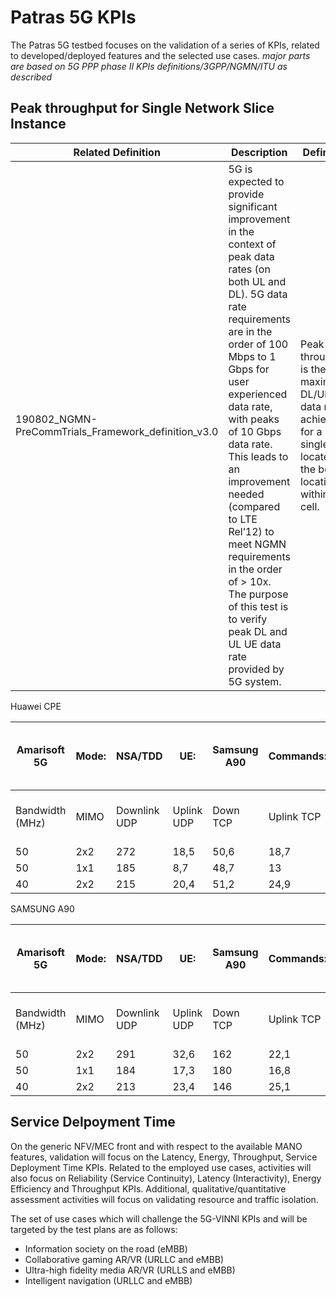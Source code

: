 <!-- TITLE: Patras 5G KPIs -->
<!-- SUBTITLE: A quick summary of Patras 5G KPIs -->

# Patras 5G KPIs

The Patras 5G testbed focuses on the validation of a series of KPIs, related to developed/deployed features and the selected use cases. 
*major parts are based on 5G PPP phase II KPIs definitions/3GPP/NGMN/ITU as described*


## Peak throughput for Single Network Slice Instance

| Related Definition    | Description | Definition |
|-----------------|-------|-------|
|190802_NGMN-PreCommTrials_Framework_definition_v3.0  | 5G is expected to provide significant improvement in the context of peak data rates (on both UL and DL). 5G data rate requirements are in the order of 100 Mbps to 1 Gbps for user experienced data rate, with peaks of 10 Gbps data rate. This leads to an improvement needed (compared to LTE Rel’12) to meet NGMN requirements in the order of > 10x. The purpose of this test is to verify peak DL and UL UE data rate provided by 5G system. | Peak user throughput is the maximum DL/UL data rate achievable for a single user located at the best location within a cell.|


Huawei CPE

| Amarisoft 5G    | Mode: | NSA/TDD      | UE:        | Samsung A90 | Commands:  | iperf3 -s -i 1 -u          | iperf3 -c 192.168.3.2  -i 1 -u -b 300M -t 100 |
|-----------------|-------|--------------|------------|-------------|------------|----------------------------|-----------------------------------------------|
| Bandwidth (MHz) | MIMO  | Downlink UDP | Uplink UDP | Down TCP    | Uplink TCP | speedtest GRNET multi down | GRNET multi UP                                |
| 50              | 2x2   | 272          | 18,5       | 50,6        | 18,7       | 232                        | 29,4                                          |
| 50              | 1x1   | 185          | 8,7        | 48,7        | 13         | 167                        | 4,4                                           |
| 40              | 2x2   | 215          | 20,4       | 51,2        | 24,9       | 202                        | 24,4                                          |
    



SAMSUNG A90

| Amarisoft 5G    | Mode: | NSA/TDD      | UE:        | Samsung A90 | Commands:  | iperf3 -s -i 1 -u          | iperf3 -c 192.168.3.2  -i 1 -u -b 300M -t 100 |
|-----------------|-------|--------------|------------|-------------|------------|----------------------------|-----------------------------------------------|
| Bandwidth (MHz) | MIMO  | Downlink UDP | Uplink UDP | Down TCP    | Uplink TCP | speedtest GRNET multi down | GRNET multi UP                                |
| 50              | 2x2   | 291          | 32,6       | 162         | 22,1       | 212                        | 29,8                                          |
| 50              | 1x1   | 184          | 17,3       | 180         | 16,8       | 170                        | 18,6                                          |
| 40              | 2x2   | 213          | 23,4       | 146         | 25,1       | 202                        | 25,7                                          |



## Service Delpoyment Time




On the generic NFV/MEC front and with respect to the available MANO features, validation will focus on the Latency, Energy, Throughput, Service Deployment Time KPIs. Related to the employed use cases, activities will also focus on Reliability (Service Continuity), Latency (Interactivity), Energy Efficiency and Throughput KPIs. Additional, qualitative/quantitative assessment activities will focus on validating resource and traffic isolation.

The set of use cases which will challenge the 5G-VINNI KPIs and will be targeted by the test plans are as follows:

* Information society on the road (eMBB)
* Collaborative gaming AR/VR (URLLC and eMBB)
* Ultra-high fidelity media AR/VR (URLLS and eMBB)
* Intelligent navigation (URLLC and eMBB)
